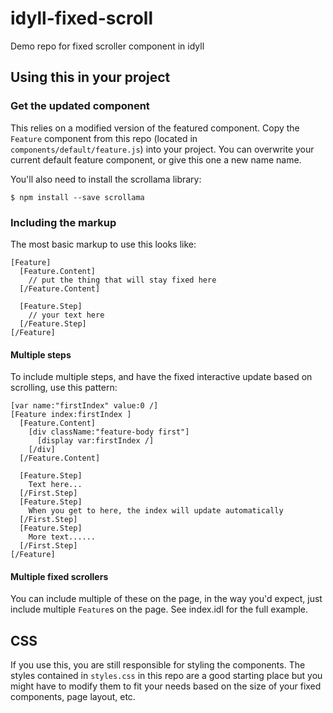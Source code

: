 # idyll-fixed-scroll
Demo repo for fixed scroller component in idyll

## Using this in your project

### Get the updated component

This relies on a modified version of the featured component. Copy the `Feature` component from this repo (located in `components/default/feature.js`) into your project. You can overwrite your current default feature component, or give this one a new name name.

You'll also need to install the scrollama library:

```
$ npm install --save scrollama
```

### Including the markup

The most basic markup to use this looks like:

```
[Feature]
  [Feature.Content]
    // put the thing that will stay fixed here
  [/Feature.Content]

  [Feature.Step]
    // your text here
  [/Feature.Step]
[/Feature]
```

#### Multiple steps

To include multiple steps, and have the fixed interactive update based on scrolling, use this pattern:


```
[var name:"firstIndex" value:0 /]
[Feature index:firstIndex ]
  [Feature.Content]
    [div className:"feature-body first"]
      [display var:firstIndex /]
    [/div]
  [/Feature.Content]

  [Feature.Step]
    Text here...
  [/First.Step]
  [Feature.Step]
    When you get to here, the index will update automatically
  [/First.Step]
  [Feature.Step]
    More text......
  [/First.Step]
[/Feature]
```


#### Multiple fixed scrollers

You can include multiple of these on the page, in the way you'd expect, just include multiple `Feature`s on the page. See index.idl for the full example.


## CSS

If you use this, you are still responsible for styling the components. The styles contained in `styles.css` in this repo are a good starting place but you might have to modify them to fit your needs based on the size of your fixed components, page layout, etc.